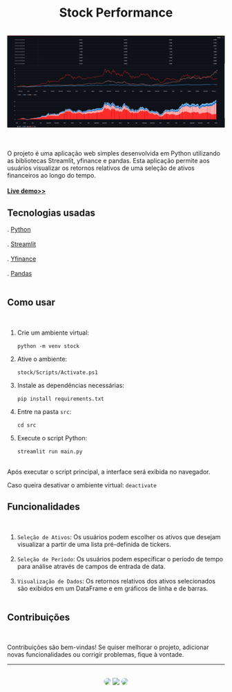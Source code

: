 <h1 align="center">Stock Performance</h1>
</br>

<div align="center">
<img src="https://github.com/SidneyTeodoroJr/stock_performance/blob/main/print/print.png" alt="print"/>
</div>
</br>
</br>

 O projeto é uma aplicação web simples desenvolvida em Python utilizando as bibliotecas Streamlit, yfinance e pandas. Esta aplicação permite aos usuários visualizar os retornos relativos de uma seleção de ativos financeiros ao longo do tempo.
</br>

<h4 align="left"><a href="https://stock-performance.streamlit.app/">Live demo>></a></h4>

## Tecnologias usadas
. [Python](https://docs.python.org/3/)</br></br>
. [Streamlit](https://docs.streamlit.io/)</br></br>
. [Yfinance](https://pypi.org/project/yfinance/)</br></br>
. [Pandas](https://pandas.pydata.org/docs/)</br></br>

## Como usar
</br>

1. Crie um ambiente virtual:
   ```shell
   python -m venv stock
3. Ative o ambiente:
   ```shell
   stock/Scripts/Activate.ps1
5. Instale as dependências necessárias:
   ```shell
   pip install requirements.txt
6. Entre na pasta `src`:
   ```shell
   cd src
7. Execute o script Python:
   ```shell
   streamlit run main.py
   
</br>
Após executar o script principal, a interface será exibida no navegador.

Caso queira desativar o ambiente virtual: `deactivate`

## Funcionalidades
</br>

1. `Seleção de Ativos`: Os usuários podem escolher os ativos que desejam visualizar a partir de uma lista pré-definida de tickers.</br></br>
2. `Seleção de Período`: Os usuários podem especificar o período de tempo para análise através de campos de entrada de data.</br></br>
3. `Visualização de Dados`: Os retornos relativos dos ativos selecionados são exibidos em um DataFrame e em gráficos de linha e de barras.</br></br>


 ## Contribuições
</br>

<p>
Contribuições são bem-vindas! Se quiser melhorar o projeto, adicionar novas funcionalidades ou corrigir problemas, fique à vontade.
</p>
<hr>
</br>

<div align="center">
<a href="https://sidney-personal-portifolio.netlify.app/"><img src="https://img.shields.io/badge/-Portifolio-%230077B5?style=for-the-badge&logo=portifolio&logoColor=white" style="border-radius: 30px" target="_blank" /></a>
<a href="https://www.instagram.com/sidneyteodoroaraujo" target="_blank"><img src="https://img.shields.io/badge/-Instagram-%23E4405F?style=for-the-badge&logo=instagram&logoColor=white" /></a>
<a href="https://www.linkedin.com/in/sidney-teodoro-4a4a8119b?lipi=urn%3Ali%3Apage%3Ad_flagship3_profile_view_base_contact_details%3B%2FevuTOiSSJS2hWGCZgtZiQ%3D%3D" target="_blank"><img src="https://img.shields.io/badge/-LinkedIn-%230077B5?style=for-the-badge&logo=linkedin&logoColor=white" style="border-radius: 30px" target="_blank" /></a>
</div>
